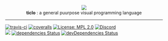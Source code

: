 <p align="center">
  <img src ="https://ticlo.github.io/ticlo/assets/ticlo-icon.svg" />
  <br/>
  <b>ticlo</b> : a general puurpose visual programming language
</p>

___

<a href='https://travis-ci.com/ticlo/ticlo'><img src="https://travis-ci.com/ticlo/ticlo.svg?branch=master" title="travis-ci"></a>
<a href='https://coveralls.io/github/ticlo/ticlo'><img src='https://badgen.net/coveralls/c/github/ticlo/ticlo' title="coveralls"/></a>
[![License: MPL 2.0](https://img.shields.io/badge/License-MPL%202.0-blue.svg)](https://opensource.org/licenses/MPL-2.0)
[![Discord](https://img.shields.io/discord/434106806503997445.svg?color=7289DA&logo=discord&logoColor=white
)](https://discord.gg/d3NcyAw)
<br>
<a href="https://app.fossa.io/projects/git%2Bgithub.com%2Fticlo%2Fticlo?ref=badge_shield" alt="FOSSA Status"><img src="https://app.fossa.io/api/projects/git%2Bgithub.com%2Fticlo%2Fticlo.svg?type=shield"/></a>
[![dependencies Status](https://david-dm.org/ticlo/ticlo/status.svg)](https://david-dm.org/ticlo/ticlo)
[![devDependencies Status](https://david-dm.org/ticlo/ticlo/dev-status.svg)](https://david-dm.org/ticlo/ticlo?type=dev)
